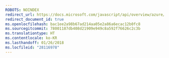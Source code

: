 ```yaml
---
ROBOTS: NOINDEX
redirect_url: https://docs.microsoft.com/javascript/api/overview/azure/
redirect_document_id: true
ms.openlocfilehash: bac1ee2a98b67ad214aa05e2a86a6ecac12b0fc8
ms.sourcegitcommit: 78001187db408d21909e949c8a592f76626c2c3b
ms.translationtype: HT
ms.contentlocale: ko-KR
ms.lasthandoff: 01/26/2018
ms.locfileid: "28116978"
---
```


